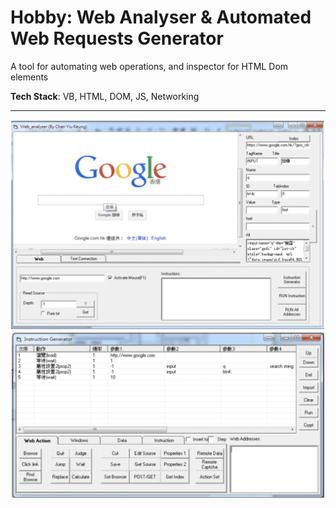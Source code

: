 # Hobby: Web Analyser & Automated Web Requests Generator
A tool for automating web operations, and inspector for HTML Dom elements  

**Tech Stack**: VB, HTML, DOM, JS, Networking

---

![](screenshot_1.png)
![](screenshot_2.png)
